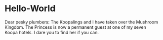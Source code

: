 # Hello-World
Dear pesky plumbers: The Koopalings and I have taken over the Mushroom Kingdom. The Princess is now a permanent guest at one of my seven Koopa hotels. I dare you to find her if you can.
